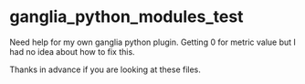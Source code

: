 # ganglia_python_modules_test
Need help for my own ganglia python plugin.
Getting 0 for metric value but I had no idea about how to fix this.

Thanks in advance if you are looking at these files.
